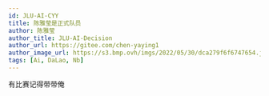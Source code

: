 ```yaml
---
id: JLU-AI-CYY
title: 陈雅莹是正式队员
author: 陈雅莹
author_title: JLU-AI-Decision
author_url: https://gitee.com/chen-yaying1
author_image_url: https://s3.bmp.ovh/imgs/2022/05/30/dca279f6f6747654.jpg
tags: [Ai, DaLao, Nb]
---
```


有比赛记得带带俺
